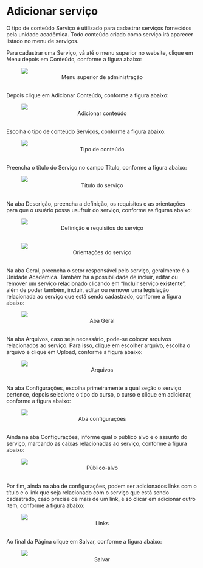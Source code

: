 # Adicionar serviço

O tipo de conteúdo Serviço é utilizado para cadastrar serviços fornecidos pela unidade acadêmica. Todo conteúdo criado como serviço irá aparecer listado no menu de serviços.

Para cadastrar uma Serviço, vá até o menu superior no website, clique em Menu depois em Conteúdo, conforme a figura abaixo:

<figure class="image">
  <img src="../imgs/4 - Adicionar Serviço/4 - Adicionar Serviço 1.1.png">
  <center><figcaption>Menu superior de administração</figcaption></center>
  </br>
</figure>

Depois clique em Adicionar Conteúdo, conforme a figura abaixo:

<figure class="image">
  <img src="../imgs/4 - Adicionar Serviço/4 - Adicionar Serviço 1.2.png">
  <center><figcaption>Adicionar conteúdo</figcaption></center>
  </br>
</figure>

Escolha o tipo de conteúdo Serviços, conforme a figura abaixo:

<figure class="image">
  <img src="../imgs/4 - Adicionar Serviço/4 - Adicionar Serviço 2.png">
  <center><figcaption>Tipo de conteúdo</figcaption></center>
  </br>
</figure>

Preencha o título do Serviço no campo Título, conforme a figura abaixo:

<figure class="image">
  <img src="../imgs/4 - Adicionar Serviço/4 - Adicionar Serviço 3.png">
  <center><figcaption>Título do serviço</figcaption></center>
  </br>
</figure>

Na aba Descrição, preencha a definição, os requisitos e as orientações para que o usuário possa usufruir do serviço, conforme as figuras abaixo:

<figure class="image">
  <img src="../imgs/4 - Adicionar Serviço/4 - Adicionar Serviço 4.1.png">
  <center><figcaption>Definição e requisitos do serviço</figcaption></center>
  </br>
</figure>

<figure class="image">
  <img src="../imgs/4 - Adicionar Serviço/4 - Adicionar Serviço 4.2.png">
  <center><figcaption>Orientações do serviço</figcaption></center>
  </br>
</figure>

Na aba Geral, preencha o setor responsável pelo serviço, geralmente é a Unidade Acadêmica. Também há a possibilidade de incluir, editar ou remover um serviço relacionado clicando em “Incluir serviço existente”, além de poder também,
incluir, editar ou remover uma legislação relacionada ao serviço que está sendo cadastrado, conforme a figura abaixo:

<figure class="image">
  <img src="../imgs/4 - Adicionar Serviço/4 - Adicionar Serviço 5.png">
  <center><figcaption>Aba Geral</figcaption></center>
  </br>
</figure>

Na aba Arquivos, caso seja necessário, pode-se colocar arquivos relacionados ao serviço. Para isso, clique em escolher arquivo, escolha o arquivo e clique em Upload, conforme a figura abaixo:

<figure class="image">
  <img src="../imgs/4 - Adicionar Serviço/4 - Adicionar Serviço 6.png">
  <center><figcaption>Arquivos</figcaption></center>
  </br>
</figure>

Na aba Configurações, escolha primeiramente a qual seção o serviço pertence, depois selecione o tipo do curso, o curso e clique em adicionar, conforme a figura abaixo:

<figure class="image">
  <img src="../imgs/4 - Adicionar Serviço/4 - Adicionar Serviço 7.png">
  <center><figcaption>Aba configurações</figcaption></center>
  </br>
</figure>

Ainda na aba Configurações, informe qual o público alvo e o assunto do serviço, marcando as caixas relacionadas ao serviço, conforme a figura abaixo:

<figure class="image">
  <img src="../imgs/4 - Adicionar Serviço/4 - Adicionar Serviço 8.png">
  <center><figcaption>Público-alvo</figcaption></center>
  </br>
</figure>

Por fim, ainda na aba de configurações, podem ser adicionados links com o título e o link que seja relacionado com o serviço que está sendo cadastrado, caso precise de mais de um link, é só clicar em adicionar outro item, conforme a figura abaixo:

<figure class="image">
  <img src="../imgs/4 - Adicionar Serviço/4 - Adicionar Serviço 9.png">
  <center><figcaption>Links</figcaption></center>
  </br>
</figure>

Ao final da Página clique em Salvar, conforme a figura abaixo:

<figure class="image">
  <img src="../imgs/4 - Adicionar Serviço/4 - Adicionar Serviço 10.png">
  <center><figcaption>Salvar</figcaption></center>
  </br>
</figure>
